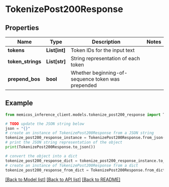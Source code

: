 # TokenizePost200Response


## Properties

Name | Type | Description | Notes
------------ | ------------- | ------------- | -------------
**tokens** | **List[int]** | Token IDs for the input text | 
**token_strings** | **List[str]** | String representation of each token | 
**prepend_bos** | **bool** | Whether beginning-of-sequence token was prepended | 

## Example

```python
from memicos_inference_client.models.tokenize_post200_response import TokenizePost200Response

# TODO update the JSON string below
json = "{}"
# create an instance of TokenizePost200Response from a JSON string
tokenize_post200_response_instance = TokenizePost200Response.from_json(json)
# print the JSON string representation of the object
print(TokenizePost200Response.to_json())

# convert the object into a dict
tokenize_post200_response_dict = tokenize_post200_response_instance.to_dict()
# create an instance of TokenizePost200Response from a dict
tokenize_post200_response_from_dict = TokenizePost200Response.from_dict(tokenize_post200_response_dict)
```
[[Back to Model list]](../README.md#documentation-for-models) [[Back to API list]](../README.md#documentation-for-api-endpoints) [[Back to README]](../README.md)



